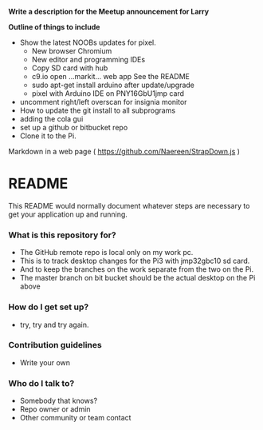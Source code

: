 **Write a description for the Meetup announcement for Larry**

**Outline of things to include**

* Show the latest NOOBs updates for pixel.
    * New browser Chromium
    * New editor and programming IDEs
    * Copy SD card with hub
    * c9.io open ...markit... web app  See the README
    * sudo apt-get install arduino after update/upgrade
    * pixel with Arduino IDE on PNY16GbU1jmp card
* uncomment right/left overscan for insignia monitor
* How to update the git install to all subprograms
* adding the cola gui
* set up a github or bitbucket repo
* Clone it to the Pi.

Markdown in a web page ( https://github.com/Naereen/StrapDown.js )
# README #

This README would normally document whatever steps are necessary to get your application up and running.

### What is this repository for? ###

* The GitHub remote repo is local only on my work pc.  
* This is to track desktop changes for the Pi3 with jmp32gbc10 sd card.
* And to keep the branches on the work separate from the two on the Pi.
* The master branch on bit bucket should be the actual desktop on the Pi above

### How do I get set up? ###

* try, try and try again.

### Contribution guidelines ###

* Write your own

### Who do I talk to? ###
* Somebody that knows?
* Repo owner or admin
* Other community or team contact
